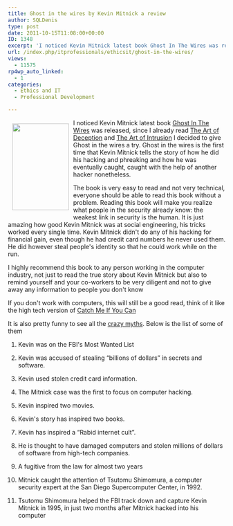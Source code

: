 ```yaml
---
title: Ghost in the wires by Kevin Mitnick a review
author: SQLDenis
type: post
date: 2011-10-15T11:08:00+00:00
ID: 1348
excerpt: 'I noticed Kevin Mitnick latest book Ghost In The Wires was released, since I already read The Art of Deception and The Art of Intrusion I decided to give Ghost in the wires a try. Ghost in the wires is the first time that Kevin Mitnick tells the story o&hellip;'
url: /index.php/itprofessionals/ethicsit/ghost-in-the-wires/
views:
  - 11575
rp4wp_auto_linked:
  - 1
categories:
  - Ethics and IT
  - Professional Development

---
```

<div class="image_block">
  <a href="/wp-content/uploads/blogs/ITProfessionals/Books/GhostInTheWires.jpg?mtime=1318682575"><img alt="" src="/wp-content/uploads/blogs/ITProfessionals/Books/GhostInTheWires.jpg?mtime=1318682575" width="131" height="200" style="float: left; margin: 10px 10px 10px 10px" /></a>
</div>

I noticed Kevin Mitnick latest book [Ghost In The Wires][1] was released, since I already read [The Art of Deception][2] and [The Art of Intrusion][3] I decided to give Ghost in the wires a try. Ghost in the wires is the first time that Kevin Mitnick tells the story of how he did his hacking and phreaking and how he was eventually caught, caught with the help of another hacker nonetheless. 

The book is very easy to read and not very technical, everyone should be able to read this book without a problem. Reading this book will make you realize what people in the security already know: the weakest link in security is the human. It is just amazing how good Kevin Mitnick was at social engineering, his tricks worked every single time. Kevin Mitnick didn't do any of his hacking for financial gain, even though he had credit card numbers he never used them. He did however steal people's identity so that he could work while on the run.

I highly recommend this book to any person working in the computer industry, not just to read the true story about Kevin Mitnick but also to remind yourself and your co-workers to be very diligent and not to give away any information to people you don't know

If you don't work with computers, this will still be a good read, think of it like the high tech version of [Catch Me If You Can][4]

It is also pretty funny to see all the [crazy myths][5]. Below is the list of some of them

1) Kevin was on the FBI's Most Wanted List
  
2) Kevin was accused of stealing “billions of dollars” in secrets and software.
  
3) Kevin used stolen credit card information.
  
4) The Mitnick case was the first to focus on computer hacking.
  
5) Kevin inspired two movies.
  
6) Kevin's story has inspired two books.
  
7) Kevin has inspired a “Rabid internet cult”.
  
8) He is thought to have damaged computers and stolen millions of dollars of software from high-tech companies.
  
9) A fugitive from the law for almost two years
  
10) Mitnick caught the attention of Tsutomu Shimomura, a computer security expert at the San Diego Supercomputer Center, in 1992.
  
11) Tsutomu Shimomura helped the FBI track down and capture Kevin Mitnick in 1995, in just two months after Mitnick hacked into his computer

 [1]: http://www.amazon.com/gp/product/0316037702/ref=as_li_ss_tl?ie=UTF8&tag=sql08-20&linkCode=as2&camp=217145&creative=399369&creativeASIN=0316037702
 [2]: http://www.amazon.com/gp/product/076454280X/ref=as_li_ss_tl?ie=UTF8&tag=sql08-20&linkCode=as2&camp=217145&creative=399369&creativeASIN=076454280X
 [3]: http://www.amazon.com/gp/product/0471782661/ref=as_li_ss_tl?ie=UTF8&tag=sql08-20&linkCode=as2&camp=217145&creative=399369&creativeASIN=0471782661
 [4]: http://www.amazon.com/gp/product/0767905385/ref=as_li_ss_tl?ie=UTF8&tag=sql08-20&linkCode=as2&camp=217145&creative=399369&creativeASIN=0767905385
 [5]: http://www.albany.net/~dsissman/channelone.html